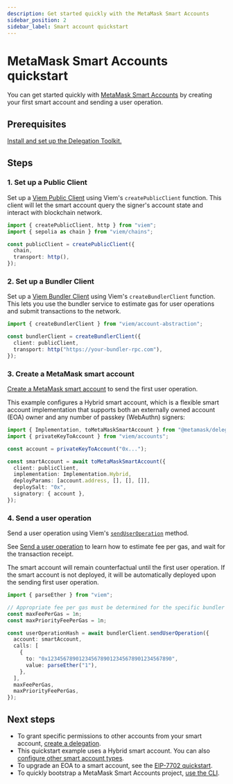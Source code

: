 ```yaml
---
description: Get started quickly with the MetaMask Smart Accounts
sidebar_position: 2
sidebar_label: Smart account quickstart
---
```


# MetaMask Smart Accounts quickstart

You can get started quickly with [MetaMask Smart Accounts](../../concepts/smart-accounts.md) by creating your first smart account and sending a user operation.

## Prerequisites

[Install and set up the Delegation Toolkit.](../install.md)

## Steps

### 1. Set up a Public Client

Set up a [Viem Public Client](https://viem.sh/docs/clients/public) using Viem's `createPublicClient` function. This client will let the smart account query the signer's account state and interact with blockchain network.

```typescript
import { createPublicClient, http } from "viem";
import { sepolia as chain } from "viem/chains";

const publicClient = createPublicClient({
  chain,
  transport: http(),
});
```

### 2. Set up a Bundler Client

Set up a [Viem Bundler Client](https://viem.sh/account-abstraction/clients/bundler) using Viem's `createBundlerClient` function. This lets you use the bundler service to estimate gas for user operations and submit transactions to the network.

```typescript
import { createBundlerClient } from "viem/account-abstraction";

const bundlerClient = createBundlerClient({
  client: publicClient,
  transport: http("https://your-bundler-rpc.com"),
});
```

### 3. Create a MetaMask smart account

[Create a MetaMask smart account](../../guides/smart-accounts/create-smart-account.md) to send the first user operation.

This example configures a Hybrid smart account,
which is a flexible smart account implementation that supports both an externally owned account (EOA) owner and any number of passkey (WebAuthn) signers:

```typescript
import { Implementation, toMetaMaskSmartAccount } from "@metamask/delegation-toolkit";
import { privateKeyToAccount } from "viem/accounts";

const account = privateKeyToAccount("0x...");

const smartAccount = await toMetaMaskSmartAccount({
  client: publicClient,
  implementation: Implementation.Hybrid,
  deployParams: [account.address, [], [], []],
  deploySalt: "0x",
  signatory: { account },
});
```

### 4. Send a user operation

Send a user operation using Viem's [`sendUserOperation`](https://viem.sh/account-abstraction/actions/bundler/sendUserOperation) method.

See [Send a user operation](../../guides/smart-accounts/send-user-operation.md) to learn how to estimate fee per gas, and wait for the transaction receipt.

The smart account will remain counterfactual until the first user operation. If the smart account is not 
deployed, it will be automatically deployed upon the sending first user operation.

```ts
import { parseEther } from "viem";

// Appropriate fee per gas must be determined for the specific bundler being used.
const maxFeePerGas = 1n;
const maxPriorityFeePerGas = 1n;

const userOperationHash = await bundlerClient.sendUserOperation({
  account: smartAccount,
  calls: [
    {
      to: "0x1234567890123456789012345678901234567890",
      value: parseEther("1"),
    },
  ],
  maxFeePerGas,
  maxPriorityFeePerGas,
});
```

## Next steps

- To grant specific permissions to other accounts from your smart account, [create a delegation](../../guides/delegation/execute-on-smart-accounts-behalf.md).
- This quickstart example uses a Hybrid smart account.
  You can also [configure other smart account types](../../guides/smart-accounts/create-smart-account.md).
- To upgrade an EOA to a smart account, see the [EIP-7702 quickstart](eip7702.md).
- To quickly bootstrap a MetaMask Smart Accounts project, [use the CLI](../use-the-cli.md).
